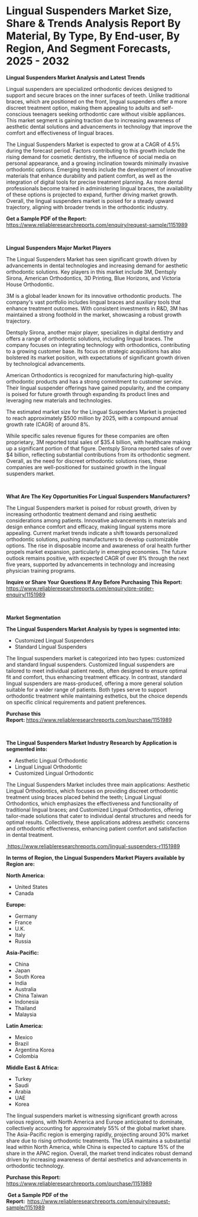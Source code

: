 <p><h1>Lingual Suspenders Market Size, Share & Trends Analysis Report By Material, By Type, By End-user, By Region, And Segment Forecasts, 2025 - 2032</h1></p><p><strong>Lingual Suspenders Market Analysis and Latest Trends</strong></p>
<p><p>Lingual suspenders are specialized orthodontic devices designed to support and secure braces on the inner surfaces of teeth. Unlike traditional braces, which are positioned on the front, lingual suspenders offer a more discreet treatment option, making them appealing to adults and self-conscious teenagers seeking orthodontic care without visible appliances. This market segment is gaining traction due to increasing awareness of aesthetic dental solutions and advancements in technology that improve the comfort and effectiveness of lingual braces.</p><p>The Lingual Suspenders Market is expected to grow at a CAGR of 4.5% during the forecast period. Factors contributing to this growth include the rising demand for cosmetic dentistry, the influence of social media on personal appearance, and a growing inclination towards minimally invasive orthodontic options. Emerging trends include the development of innovative materials that enhance durability and patient comfort, as well as the integration of digital tools for precise treatment planning. As more dental professionals become trained in administering lingual braces, the availability of these options is projected to expand, further driving market growth. Overall, the lingual suspenders market is poised for a steady upward trajectory, aligning with broader trends in the orthodontic industry.</p></p>
<p><strong>Get a Sample PDF of the Report:&nbsp;</strong> <a href="https://www.reliableresearchreports.com/enquiry/request-sample/1151989?utm_campaign=3296&utm_medium=2&utm_source=Github&utm_content=ia&utm_term=14042025&utm_id=lingual-suspenders">https://www.reliableresearchreports.com/enquiry/request-sample/1151989</a></p>
<p>&nbsp;</p>
<p><strong>Lingual Suspenders Major Market Players</strong></p>
<p><p>The Lingual Suspenders Market has seen significant growth driven by advancements in dental technologies and increasing demand for aesthetic orthodontic solutions. Key players in this market include 3M, Dentsply Sirona, American Orthodontics, 3D Printing, Blue Horizons, and Victoria House Orthodontic.</p><p>3M is a global leader known for its innovative orthodontic products. The company's vast portfolio includes lingual braces and auxiliary tools that enhance treatment outcomes. With consistent investments in R&D, 3M has maintained a strong foothold in the market, showcasing a robust growth trajectory.</p><p>Dentsply Sirona, another major player, specializes in digital dentistry and offers a range of orthodontic solutions, including lingual braces. The company focuses on integrating technology with orthodontics, contributing to a growing customer base. Its focus on strategic acquisitions has also bolstered its market position, with expectations of significant growth driven by technological advancements.</p><p>American Orthodontics is recognized for manufacturing high-quality orthodontic products and has a strong commitment to customer service. Their lingual suspender offerings have gained popularity, and the company is poised for future growth through expanding its product lines and leveraging new materials and technologies.</p><p>The estimated market size for the Lingual Suspenders Market is projected to reach approximately $500 million by 2025, with a compound annual growth rate (CAGR) of around 8%. </p><p>While specific sales revenue figures for these companies are often proprietary, 3M reported total sales of $35.4 billion, with healthcare making up a significant portion of that figure. Dentsply Sirona reported sales of over $4 billion, reflecting substantial contributions from its orthodontic segment. Overall, as the need for discreet orthodontic solutions rises, these companies are well-positioned for sustained growth in the lingual suspenders market.</p></p>
<p>&nbsp;</p>
<p><strong>What Are The Key Opportunities For Lingual Suspenders Manufacturers?</strong></p>
<p><p>The Lingual Suspenders market is poised for robust growth, driven by increasing orthodontic treatment demand and rising aesthetic considerations among patients. Innovative advancements in materials and design enhance comfort and efficacy, making lingual systems more appealing. Current market trends indicate a shift towards personalized orthodontic solutions, pushing manufacturers to develop customizable options. The rise in disposable income and awareness of oral health further propels market expansion, particularly in emerging economies. The future outlook remains positive, with expected CAGR of over 8% through the next five years, supported by advancements in technology and increasing physician training programs.</p></p>
<p><strong>Inquire or Share Your Questions If Any Before Purchasing This Report:</strong> <a href="https://www.reliableresearchreports.com/enquiry/pre-order-enquiry/1151989?utm_campaign=3296&utm_medium=2&utm_source=Github&utm_content=ia&utm_term=14042025&utm_id=lingual-suspenders">https://www.reliableresearchreports.com/enquiry/pre-order-enquiry/1151989</a></p>
<p>&nbsp;</p>
<p><strong>Market Segmentation</strong></p>
<p><strong>The Lingual Suspenders Market Analysis by types is segmented into:</strong></p>
<p><ul><li>Customized Lingual Suspenders</li><li>Standard Lingual Suspenders</li></ul></p>
<p><p>The lingual suspenders market is categorized into two types: customized and standard lingual suspenders. Customized lingual suspenders are tailored to meet individual patient needs, often designed to ensure optimal fit and comfort, thus enhancing treatment efficacy. In contrast, standard lingual suspenders are mass-produced, offering a more general solution suitable for a wider range of patients. Both types serve to support orthodontic treatment while maintaining esthetics, but the choice depends on specific clinical requirements and patient preferences.</p></p>
<p><strong>Purchase this Report:&nbsp;</strong><a href="https://www.reliableresearchreports.com/purchase/1151989?utm_campaign=3296&utm_medium=2&utm_source=Github&utm_content=ia&utm_term=14042025&utm_id=lingual-suspenders">https://www.reliableresearchreports.com/purchase/1151989</a></p>
<p>&nbsp;</p>
<p><strong>The Lingual Suspenders Market Industry Research by Application is segmented into:</strong></p>
<p><ul><li>Aesthetic Lingual Orthodontic</li><li>Lingual Lingual Orthodontic</li><li>Customized Lingual Orthodontic</li></ul></p>
<p><p>The Lingual Suspenders Market includes three main applications: Aesthetic Lingual Orthodontics, which focuses on providing discreet orthodontic treatment using braces placed behind the teeth; Lingual Lingual Orthodontics, which emphasizes the effectiveness and functionality of traditional lingual braces; and Customized Lingual Orthodontics, offering tailor-made solutions that cater to individual dental structures and needs for optimal results. Collectively, these applications address aesthetic concerns and orthodontic effectiveness, enhancing patient comfort and satisfaction in dental treatment.</p></p>
<p><a href="https://www.reliableresearchreports.com/lingual-suspenders-r1151989?utm_campaign=3296&utm_medium=2&utm_source=Github&utm_content=ia&utm_term=14042025&utm_id=lingual-suspenders">&nbsp;https://www.reliableresearchreports.com/lingual-suspenders-r1151989</a></p>
<p><strong>In terms of Region, the Lingual Suspenders Market Players available by Region are:</strong></p>
<p>
    <p> <strong> North America: </strong>
        <ul>
            <li>United States</li>
            <li>Canada</li>
        </ul>
        </p> 
    <p> <strong> Europe: </strong>
        <ul>
            <li>Germany</li>
            <li>France</li>
            <li>U.K.</li>
            <li>Italy</li>
            <li>Russia</li>
        </ul>
        </p> 
    <p> <strong> Asia-Pacific: </strong>
        <ul>
            <li>China</li>
            <li>Japan</li>
            <li>South Korea</li>
            <li>India</li>
            <li>Australia</li>
            <li>China Taiwan</li>
            <li>Indonesia</li>
            <li>Thailand</li>
            <li>Malaysia</li>
        </ul>
        </p> 
    <p> <strong> Latin America: </strong>
        <ul>
            <li>Mexico</li>
            <li>Brazil</li>
            <li>Argentina Korea</li>
            <li>Colombia</li>
        </ul>
        </p> 
    <p> <strong> Middle East & Africa: </strong>
        <ul>
            <li>Turkey</li>
            <li>Saudi</li>
            <li>Arabia</li>
            <li>UAE</li>
            <li>Korea</li>
        </ul>
    </p>
    </p>
<p><p>The lingual suspenders market is witnessing significant growth across various regions, with North America and Europe anticipated to dominate, collectively accounting for approximately 55% of the global market share. The Asia-Pacific region is emerging rapidly, projecting around 30% market share due to rising orthodontic treatments. The USA maintains a substantial lead within North America, while China is expected to capture 15% of the share in the APAC region. Overall, the market trend indicates robust demand driven by increasing awareness of dental aesthetics and advancements in orthodontic technology.</p></p>
<p><strong>Purchase this Report: </strong><a href="https://www.reliableresearchreports.com/purchase/1151989?utm_campaign=3296&utm_medium=2&utm_source=Github&utm_content=ia&utm_term=14042025&utm_id=lingual-suspenders">https://www.reliableresearchreports.com/purchase/1151989</a></p>
<p>&nbsp;<strong>Get a Sample PDF of the Report:&nbsp;&nbsp;</strong><a href="https://www.reliableresearchreports.com/enquiry/request-sample/1151989?utm_campaign=3296&utm_medium=2&utm_source=Github&utm_content=ia&utm_term=14042025&utm_id=lingual-suspenders">https://www.reliableresearchreports.com/enquiry/request-sample/1151989</a></p>
<p><strong></strong></p>
<p><p></p><p></p><p></p></p>